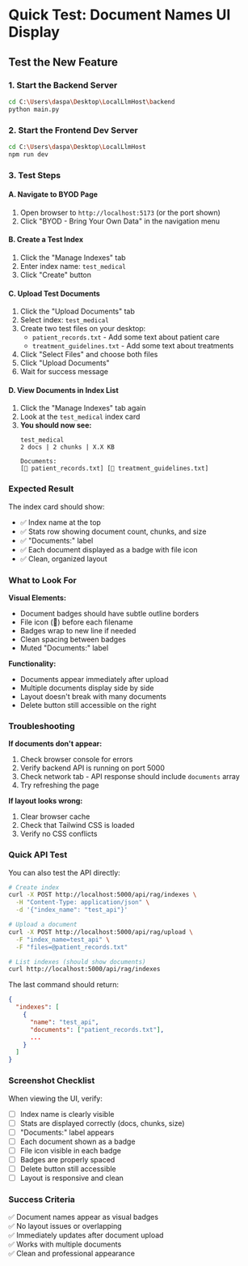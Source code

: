 # Quick Test: Document Names UI Display

## Test the New Feature

### 1. Start the Backend Server
```bash
cd C:\Users\daspa\Desktop\LocalLlmHost\backend
python main.py
```

### 2. Start the Frontend Dev Server
```bash
cd C:\Users\daspa\Desktop\LocalLlmHost
npm run dev
```

### 3. Test Steps

#### A. Navigate to BYOD Page
1. Open browser to `http://localhost:5173` (or the port shown)
2. Click "BYOD - Bring Your Own Data" in the navigation menu

#### B. Create a Test Index
1. Click the "Manage Indexes" tab
2. Enter index name: `test_medical`
3. Click "Create" button

#### C. Upload Test Documents
1. Click the "Upload Documents" tab
2. Select index: `test_medical`
3. Create two test files on your desktop:
   - `patient_records.txt` - Add some text about patient care
   - `treatment_guidelines.txt` - Add some text about treatments
4. Click "Select Files" and choose both files
5. Click "Upload Documents"
6. Wait for success message

#### D. View Documents in Index List
1. Click the "Manage Indexes" tab again
2. Look at the `test_medical` index card
3. **You should now see:**
   ```
   test_medical
   2 docs | 2 chunks | X.X KB
   
   Documents:
   [📄 patient_records.txt] [📄 treatment_guidelines.txt]
   ```

### Expected Result

The index card should show:
- ✅ Index name at the top
- ✅ Stats row showing document count, chunks, and size
- ✅ "Documents:" label
- ✅ Each document displayed as a badge with file icon
- ✅ Clean, organized layout

### What to Look For

**Visual Elements:**
- Document badges should have subtle outline borders
- File icon (📄) before each filename
- Badges wrap to new line if needed
- Clean spacing between badges
- Muted "Documents:" label

**Functionality:**
- Documents appear immediately after upload
- Multiple documents display side by side
- Layout doesn't break with many documents
- Delete button still accessible on the right

### Troubleshooting

**If documents don't appear:**
1. Check browser console for errors
2. Verify backend API is running on port 5000
3. Check network tab - API response should include `documents` array
4. Try refreshing the page

**If layout looks wrong:**
1. Clear browser cache
2. Check that Tailwind CSS is loaded
3. Verify no CSS conflicts

### Quick API Test

You can also test the API directly:
```bash
# Create index
curl -X POST http://localhost:5000/api/rag/indexes \
  -H "Content-Type: application/json" \
  -d '{"index_name": "test_api"}'

# Upload a document
curl -X POST http://localhost:5000/api/rag/upload \
  -F "index_name=test_api" \
  -F "files=@patient_records.txt"

# List indexes (should show documents)
curl http://localhost:5000/api/rag/indexes
```

The last command should return:
```json
{
  "indexes": [
    {
      "name": "test_api",
      "documents": ["patient_records.txt"],
      ...
    }
  ]
}
```

### Screenshot Checklist

When viewing the UI, verify:
- [ ] Index name is clearly visible
- [ ] Stats are displayed correctly (docs, chunks, size)
- [ ] "Documents:" label appears
- [ ] Each document shown as a badge
- [ ] File icon visible in each badge
- [ ] Badges are properly spaced
- [ ] Delete button still accessible
- [ ] Layout is responsive and clean

### Success Criteria

✅ Document names appear as visual badges  
✅ No layout issues or overlapping  
✅ Immediately updates after document upload  
✅ Works with multiple documents  
✅ Clean and professional appearance  
